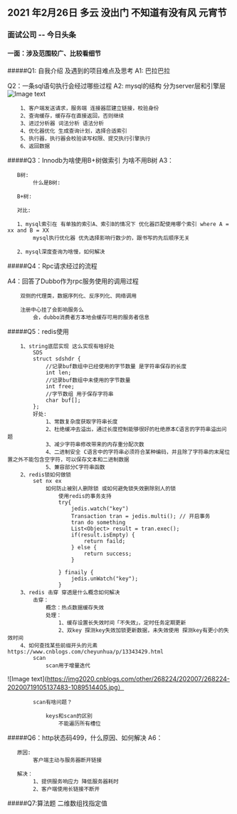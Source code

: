 ## 2021 年2月26日 多云 没出门 不知道有没有风 元宵节

### 面试公司 -- 今日头条


#### 一面：涉及范围较广、比较看细节
   
   
   #####Q1: 自我介绍 及遇到的项目难点及思考
   A1: 巴拉巴拉
   
   
   Q2：一条sql语句执行会经过哪些过程
   A2: 
        mysql的结构 分为server层和引擎层
        ![Image text](https://img-blog.csdnimg.cn/img_convert/9c514ff1d34f3d9e2bcd8b1804458823.png)
        
        1、客户端发送请求，服务端 连接器层建立链接，校验身份
        2、查询缓存，缓存存在直接返回，否则继续
        3、进过分析器 词法分析 语法分析
        4、优化器优化 生成查询计划，选择合适索引
        5、执行器，执行器会校验读写权限、提交执行引擎执行
        6、返回数据
    
   #####Q3：Innodb为啥使用B+树做索引 为啥不用B树
   A3：
       
       B树:
            什么是B树:
                 
       B+树: 
       
       对比:
        
       1、mysql索引在 有单独的索引A、索引B的情况下 优化器匹配使用哪个索引 where A = xx and B = XX
            mysql执行优化器 优先选择影响行数少的，跟书写的先后顺序无关
       
       2、mysql深度查询为啥慢，如何解决
       
       
   #####Q4：Rpc请求经过的流程
   
   A4：回答了Dubbo作为rpc服务使用的调用过程
        
        双侧的代理类，数据序列化、反序列化、网络调用
        
        注册中心挂了会影响服务么
            会，dubbo消费者方本地会缓存可用的服务者信息
        
           
   #####Q5：redis使用
   
        1、string底层实现 这么实现有啥好处
            SDS
            struct sdshdr {
                //记录buf数组中已经使用的字节数量 是字符串保存的长度
                int len;
                //记录buf数组中未使用的字节数量
                int free;
                //字节数组 用于保存字符串
                char buf[];                
            };
            好处:
                1、常数复杂度获取字符串长度
                2、杜绝缓冲去溢出，通过长度控制能够很好的杜绝原本C语言的字符串溢出问题
                3、减少字符串修改带来的内存重分配次数
                4、二进制安全 C语言中的字符串必须符合某种编码，并且除了字符串的末尾位置之外不能包含空字符，可以保存文本和二进制数据
                5、兼容部分C字符串函数
        2、redis锁如何做锁
            set nx ex 
                如何防止被别人删除锁 或如何避免锁失效删除别人的锁
                    使用redis的事务支持
                    try{
                        jedis.watch("key")
                        Transaction tran = jedis.multi(); // 开启事务
                        tran do something
                        List<Object> result = tran.exec();
                        if(result.isEmpty) {
                            return faild;
                        } else {
                            return success;
                        }
                        
                    } finaily {
                        jedis.unWatch("key");
                    }         
        3、redis 击穿 穿透是什么概念如何解决
            击穿：
                概念：热点数据缓存失效
                处理：
                    1、缓存设置长失效时间「不失效」，定时任务定期更新
                    2、双key 探测key失效加锁更新数据，未失效使用 探测key有更小的失效时间
        4、如何查找某些前缀开头的元素 https://www.cnblogs.com/cheyunhua/p/13343429.html
            scan  
                scan用于增量迭代
                
        
   ![Image text](https://img2020.cnblogs.com/other/268224/202007/268224-20200719105137483-1089514405.jpg）
             
            scan有啥问题？
                
                keys和scan的区别
                    不能遍历所有槽位    
        
        
   #####Q6：http状态码499，什么原因、如何解决
   A6：
   
       原因:
            客户端主动与服务器断开链接
            
       解决：
            1、提供服务响应力 降低服务器耗时
            2、客户端使用长链接不断开
       
  
  #####Q7:算法题 二维数组找指定值